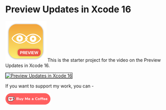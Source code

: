 # Preview Updates in Xcode 16

![mac128](Images/mac128.png) This is the starter project  for the video on the Preview Updates in Xcode 16.

<a href="http://www.youtube.com/watch?feature=player_embedded&v=vCkXxV12jM0
" target="_blank"><img src="http://img.youtube.com/vi/vCkXxV12jM0/0.jpg" 
alt="Preview Updates in Xcode 16" width="480" height="360" border="1" /></a>

If you want to support my work, you can - </br>

<a href='https://ko-fi.com/Z8Z22WRVG' target='_blank'><img height='36' style='border:0px;height:36px;' src='Images/kofi3.png' border='0' alt='Buy Me a Coffee at ko-fi.com' /></a>

